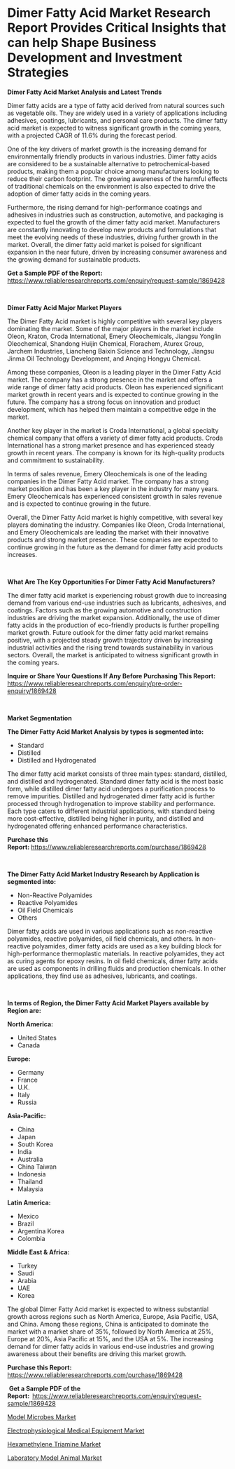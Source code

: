 <p><h1>Dimer Fatty Acid Market Research Report Provides Critical Insights that can help Shape Business Development and Investment Strategies</h1></p><p><strong>Dimer Fatty Acid Market Analysis and Latest Trends</strong></p>
<p><p>Dimer fatty acids are a type of fatty acid derived from natural sources such as vegetable oils. They are widely used in a variety of applications including adhesives, coatings, lubricants, and personal care products. The dimer fatty acid market is expected to witness significant growth in the coming years, with a projected CAGR of 11.6% during the forecast period.</p><p>One of the key drivers of market growth is the increasing demand for environmentally friendly products in various industries. Dimer fatty acids are considered to be a sustainable alternative to petrochemical-based products, making them a popular choice among manufacturers looking to reduce their carbon footprint. The growing awareness of the harmful effects of traditional chemicals on the environment is also expected to drive the adoption of dimer fatty acids in the coming years.</p><p>Furthermore, the rising demand for high-performance coatings and adhesives in industries such as construction, automotive, and packaging is expected to fuel the growth of the dimer fatty acid market. Manufacturers are constantly innovating to develop new products and formulations that meet the evolving needs of these industries, driving further growth in the market. Overall, the dimer fatty acid market is poised for significant expansion in the near future, driven by increasing consumer awareness and the growing demand for sustainable products.</p></p>
<p><strong>Get a Sample PDF of the Report:&nbsp;</strong> <a href="https://www.reliableresearchreports.com/enquiry/request-sample/1869428">https://www.reliableresearchreports.com/enquiry/request-sample/1869428</a></p>
<p>&nbsp;</p>
<p><strong>Dimer Fatty Acid Major Market Players</strong></p>
<p><p>The Dimer Fatty Acid market is highly competitive with several key players dominating the market. Some of the major players in the market include Oleon, Kraton, Croda International, Emery Oleochemicals, Jiangsu Yonglin Oleochemical, Shandong Huijin Chemical, Florachem, Aturex Group, Jarchem Industries, Liancheng Baixin Science and Technology, Jiangsu Jinma Oil Technology Development, and Anqing Hongyu Chemical.</p><p>Among these companies, Oleon is a leading player in the Dimer Fatty Acid market. The company has a strong presence in the market and offers a wide range of dimer fatty acid products. Oleon has experienced significant market growth in recent years and is expected to continue growing in the future. The company has a strong focus on innovation and product development, which has helped them maintain a competitive edge in the market.</p><p>Another key player in the market is Croda International, a global specialty chemical company that offers a variety of dimer fatty acid products. Croda International has a strong market presence and has experienced steady growth in recent years. The company is known for its high-quality products and commitment to sustainability.</p><p>In terms of sales revenue, Emery Oleochemicals is one of the leading companies in the Dimer Fatty Acid market. The company has a strong market position and has been a key player in the industry for many years. Emery Oleochemicals has experienced consistent growth in sales revenue and is expected to continue growing in the future.</p><p>Overall, the Dimer Fatty Acid market is highly competitive, with several key players dominating the industry. Companies like Oleon, Croda International, and Emery Oleochemicals are leading the market with their innovative products and strong market presence. These companies are expected to continue growing in the future as the demand for dimer fatty acid products increases.</p></p>
<p>&nbsp;</p>
<p><strong>What Are The Key Opportunities For Dimer Fatty Acid Manufacturers?</strong></p>
<p><p>The dimer fatty acid market is experiencing robust growth due to increasing demand from various end-use industries such as lubricants, adhesives, and coatings. Factors such as the growing automotive and construction industries are driving the market expansion. Additionally, the use of dimer fatty acids in the production of eco-friendly products is further propelling market growth. Future outlook for the dimer fatty acid market remains positive, with a projected steady growth trajectory driven by increasing industrial activities and the rising trend towards sustainability in various sectors. Overall, the market is anticipated to witness significant growth in the coming years.</p></p>
<p><strong>Inquire or Share Your Questions If Any Before Purchasing This Report:</strong> <a href="https://www.reliableresearchreports.com/enquiry/pre-order-enquiry/1869428">https://www.reliableresearchreports.com/enquiry/pre-order-enquiry/1869428</a></p>
<p>&nbsp;</p>
<p><strong>Market Segmentation</strong></p>
<p><strong>The Dimer Fatty Acid Market Analysis by types is segmented into:</strong></p>
<p><ul><li>Standard</li><li>Distilled</li><li>Distilled and Hydrogenated</li></ul></p>
<p><p>The dimer fatty acid market consists of three main types: standard, distilled, and distilled and hydrogenated. Standard dimer fatty acid is the most basic form, while distilled dimer fatty acid undergoes a purification process to remove impurities. Distilled and hydrogenated dimer fatty acid is further processed through hydrogenation to improve stability and performance. Each type caters to different industrial applications, with standard being more cost-effective, distilled being higher in purity, and distilled and hydrogenated offering enhanced performance characteristics.</p></p>
<p><strong>Purchase this Report:&nbsp;</strong><a href="https://www.reliableresearchreports.com/purchase/1869428">https://www.reliableresearchreports.com/purchase/1869428</a></p>
<p>&nbsp;</p>
<p><strong>The Dimer Fatty Acid Market Industry Research by Application is segmented into:</strong></p>
<p><ul><li>Non-Reactive Polyamides</li><li>Reactive Polyamides</li><li>Oil Field Chemicals</li><li>Others</li></ul></p>
<p><p>Dimer fatty acids are used in various applications such as non-reactive polyamides, reactive polyamides, oil field chemicals, and others. In non-reactive polyamides, dimer fatty acids are used as a key building block for high-performance thermoplastic materials. In reactive polyamides, they act as curing agents for epoxy resins. In oil field chemicals, dimer fatty acids are used as components in drilling fluids and production chemicals. In other applications, they find use as adhesives, lubricants, and coatings.</p></p>
<p>&nbsp;</p>
<p><strong>In terms of Region, the Dimer Fatty Acid Market Players available by Region are:</strong></p>
<p>
    <p> <strong> North America: </strong>
        <ul>
            <li>United States</li>
            <li>Canada</li>
        </ul>
        </p> 
    <p> <strong> Europe: </strong>
        <ul>
            <li>Germany</li>
            <li>France</li>
            <li>U.K.</li>
            <li>Italy</li>
            <li>Russia</li>
        </ul>
        </p> 
    <p> <strong> Asia-Pacific: </strong>
        <ul>
            <li>China</li>
            <li>Japan</li>
            <li>South Korea</li>
            <li>India</li>
            <li>Australia</li>
            <li>China Taiwan</li>
            <li>Indonesia</li>
            <li>Thailand</li>
            <li>Malaysia</li>
        </ul>
        </p> 
    <p> <strong> Latin America: </strong>
        <ul>
            <li>Mexico</li>
            <li>Brazil</li>
            <li>Argentina Korea</li>
            <li>Colombia</li>
        </ul>
        </p> 
    <p> <strong> Middle East & Africa: </strong>
        <ul>
            <li>Turkey</li>
            <li>Saudi</li>
            <li>Arabia</li>
            <li>UAE</li>
            <li>Korea</li>
        </ul>
    </p>
    </p>
<p><p>The global Dimer Fatty Acid market is expected to witness substantial growth across regions such as North America, Europe, Asia Pacific, USA, and China. Among these regions, China is anticipated to dominate the market with a market share of 35%, followed by North America at 25%, Europe at 20%, Asia Pacific at 15%, and the USA at 5%. The increasing demand for dimer fatty acids in various end-use industries and growing awareness about their benefits are driving this market growth.</p></p>
<p><strong>Purchase this Report: </strong><a href="https://www.reliableresearchreports.com/purchase/1869428">https://www.reliableresearchreports.com/purchase/1869428</a></p>
<p>&nbsp;<strong>Get a Sample PDF of the Report:&nbsp;&nbsp;</strong><a href="https://www.reliableresearchreports.com/enquiry/request-sample/1869428">https://www.reliableresearchreports.com/enquiry/request-sample/1869428</a></p>
<p><strong></strong></p>
<p><p><a href="https://view.publitas.com/reportprime-1/model-microbes-market-size-furnishes-valuable-information-encompassing-market-share-market-trends-and-projections-spanning-from-2023-to-2030/">Model Microbes Market</a></p><p><a href="https://view.publitas.com/reportprime-1/global-electrophysiological-medical-equipment-market-size-and-market-trends-insights-and-projections-from-2023-to-2030/">Electrophysiological Medical Equipment Market</a></p><p><a href="https://fuschia-pecorino-a6d.notion.site/Hexamethylene-Triamine-Market-Research-Report-Provides-Critical-Insights-that-can-help-Shape-Busines-9dd9902d11ca47d5ac4926ab6be1850d">Hexamethylene Triamine Market</a></p><p><a href="https://view.publitas.com/reportprime-1/laboratory-model-animal-market-research-report-provides-thorough-industry-overview-which-offers-an-in-depth-analysis-of-product-trends-and-new-market-divisions/">Laboratory Model Animal Market</a></p></p>